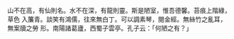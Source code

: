 山不在高，有仙則名。水不在深，有龍則靈。斯是陋室，惟吾德馨。苔痕上階綠，草色
入簾青。談笑有鴻儒，往來無白丁。可以調素琴，閱金經。無絲竹之亂耳，無案牘之勞
形。南陽諸葛廬，西蜀子雲亭。孔子云：「何陋之有？」

